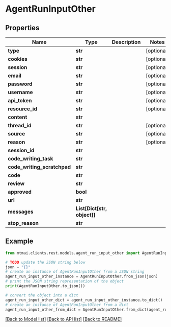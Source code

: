 # AgentRunInputOther


## Properties

Name | Type | Description | Notes
------------ | ------------- | ------------- | -------------
**type** | **str** |  | [optional] 
**cookies** | **str** |  | [optional] 
**session** | **str** |  | [optional] 
**email** | **str** |  | [optional] 
**password** | **str** |  | [optional] 
**username** | **str** |  | [optional] 
**api_token** | **str** |  | [optional] 
**resource_id** | **str** |  | [optional] 
**content** | **str** |  | 
**thread_id** | **str** |  | [optional] 
**source** | **str** |  | [optional] 
**reason** | **str** |  | [optional] 
**session_id** | **str** |  | 
**code_writing_task** | **str** |  | 
**code_writing_scratchpad** | **str** |  | 
**code** | **str** |  | 
**review** | **str** |  | 
**approved** | **bool** |  | 
**url** | **str** |  | 
**messages** | **List[Dict[str, object]]** |  | 
**stop_reason** | **str** |  | 

## Example

```python
from mtmai.clients.rest.models.agent_run_input_other import AgentRunInputOther

# TODO update the JSON string below
json = "{}"
# create an instance of AgentRunInputOther from a JSON string
agent_run_input_other_instance = AgentRunInputOther.from_json(json)
# print the JSON string representation of the object
print(AgentRunInputOther.to_json())

# convert the object into a dict
agent_run_input_other_dict = agent_run_input_other_instance.to_dict()
# create an instance of AgentRunInputOther from a dict
agent_run_input_other_from_dict = AgentRunInputOther.from_dict(agent_run_input_other_dict)
```
[[Back to Model list]](../README.md#documentation-for-models) [[Back to API list]](../README.md#documentation-for-api-endpoints) [[Back to README]](../README.md)


